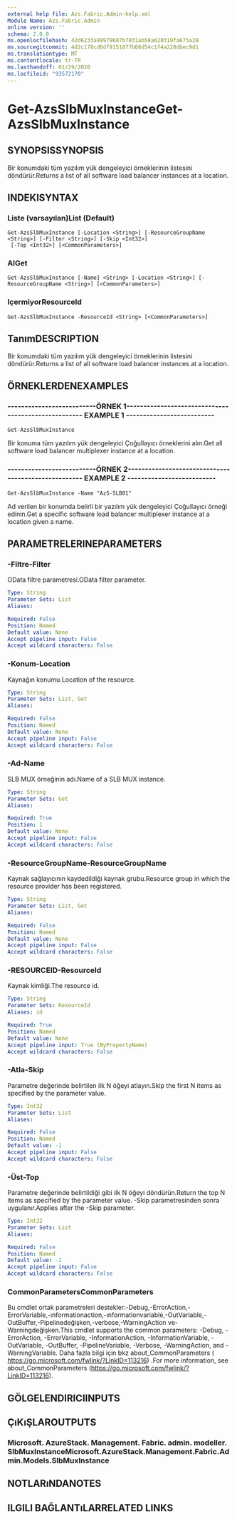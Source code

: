 ```yaml
---
external help file: Azs.Fabric.Admin-help.xml
Module Name: Azs.Fabric.Admin
online version: ''
schema: 2.0.0
ms.openlocfilehash: 42d6233a99979687b7031ab58a620319fa675a28
ms.sourcegitcommit: 4d2c178cd6df9151877b08d54c1f4a228dbec9d1
ms.translationtype: MT
ms.contentlocale: tr-TR
ms.lasthandoff: 01/29/2020
ms.locfileid: "93572170"
---
```

# <span data-ttu-id="25901-101">Get-AzsSlbMuxInstance</span><span class="sxs-lookup"><span data-stu-id="25901-101">Get-AzsSlbMuxInstance</span></span>

## <span data-ttu-id="25901-102">SYNOPSIS</span><span class="sxs-lookup"><span data-stu-id="25901-102">SYNOPSIS</span></span>
<span data-ttu-id="25901-103">Bir konumdaki tüm yazılım yük dengeleyici örneklerinin listesini döndürür.</span><span class="sxs-lookup"><span data-stu-id="25901-103">Returns a list of all software load balancer instances at a location.</span></span>

## <span data-ttu-id="25901-104">INDEKI</span><span class="sxs-lookup"><span data-stu-id="25901-104">SYNTAX</span></span>

### <span data-ttu-id="25901-105">Liste (varsayılan)</span><span class="sxs-lookup"><span data-stu-id="25901-105">List (Default)</span></span>
```
Get-AzsSlbMuxInstance [-Location <String>] [-ResourceGroupName <String>] [-Filter <String>] [-Skip <Int32>]
 [-Top <Int32>] [<CommonParameters>]
```

### <span data-ttu-id="25901-106">Al</span><span class="sxs-lookup"><span data-stu-id="25901-106">Get</span></span>
```
Get-AzsSlbMuxInstance [-Name] <String> [-Location <String>] [-ResourceGroupName <String>] [<CommonParameters>]
```

### <span data-ttu-id="25901-107">Içermiyor</span><span class="sxs-lookup"><span data-stu-id="25901-107">ResourceId</span></span>
```
Get-AzsSlbMuxInstance -ResourceId <String> [<CommonParameters>]
```

## <span data-ttu-id="25901-108">Tanım</span><span class="sxs-lookup"><span data-stu-id="25901-108">DESCRIPTION</span></span>
<span data-ttu-id="25901-109">Bir konumdaki tüm yazılım yük dengeleyici örneklerinin listesini döndürür.</span><span class="sxs-lookup"><span data-stu-id="25901-109">Returns a list of all software load balancer instances at a location.</span></span>

## <span data-ttu-id="25901-110">ÖRNEKLERDEN</span><span class="sxs-lookup"><span data-stu-id="25901-110">EXAMPLES</span></span>

### <span data-ttu-id="25901-111">--------------------------ÖRNEK 1--------------------------</span><span class="sxs-lookup"><span data-stu-id="25901-111">-------------------------- EXAMPLE 1 --------------------------</span></span>
```
Get-AzsSlbMuxInstance
```

<span data-ttu-id="25901-112">Bir konuma tüm yazılım yük dengeleyici Çoğullayıcı örneklerini alın.</span><span class="sxs-lookup"><span data-stu-id="25901-112">Get all software load balancer multiplexer instance at a location.</span></span>

### <span data-ttu-id="25901-113">--------------------------ÖRNEK 2--------------------------</span><span class="sxs-lookup"><span data-stu-id="25901-113">-------------------------- EXAMPLE 2 --------------------------</span></span>
```
Get-AzsSlbMuxInstance -Name "AzS-SLB01"
```

<span data-ttu-id="25901-114">Ad verilen bir konumda belirli bir yazılım yük dengeleyici Çoğullayıcı örneği edinin.</span><span class="sxs-lookup"><span data-stu-id="25901-114">Get a specific software load balancer multiplexer instance at a location given a name.</span></span>

## <span data-ttu-id="25901-115">PARAMETRELERINE</span><span class="sxs-lookup"><span data-stu-id="25901-115">PARAMETERS</span></span>

### <span data-ttu-id="25901-116">-Filtre</span><span class="sxs-lookup"><span data-stu-id="25901-116">-Filter</span></span>
<span data-ttu-id="25901-117">OData filtre parametresi.</span><span class="sxs-lookup"><span data-stu-id="25901-117">OData filter parameter.</span></span>

```yaml
Type: String
Parameter Sets: List
Aliases: 

Required: False
Position: Named
Default value: None
Accept pipeline input: False
Accept wildcard characters: False
```

### <span data-ttu-id="25901-118">-Konum</span><span class="sxs-lookup"><span data-stu-id="25901-118">-Location</span></span>
<span data-ttu-id="25901-119">Kaynağın konumu.</span><span class="sxs-lookup"><span data-stu-id="25901-119">Location of the resource.</span></span>

```yaml
Type: String
Parameter Sets: List, Get
Aliases: 

Required: False
Position: Named
Default value: None
Accept pipeline input: False
Accept wildcard characters: False
```

### <span data-ttu-id="25901-120">-Ad</span><span class="sxs-lookup"><span data-stu-id="25901-120">-Name</span></span>
<span data-ttu-id="25901-121">SLB MUX örneğinin adı.</span><span class="sxs-lookup"><span data-stu-id="25901-121">Name of a SLB MUX instance.</span></span>

```yaml
Type: String
Parameter Sets: Get
Aliases: 

Required: True
Position: 1
Default value: None
Accept pipeline input: False
Accept wildcard characters: False
```

### <span data-ttu-id="25901-122">-ResourceGroupName</span><span class="sxs-lookup"><span data-stu-id="25901-122">-ResourceGroupName</span></span>
<span data-ttu-id="25901-123">Kaynak sağlayıcının kaydedildiği kaynak grubu.</span><span class="sxs-lookup"><span data-stu-id="25901-123">Resource group in which the resource provider has been registered.</span></span>

```yaml
Type: String
Parameter Sets: List, Get
Aliases: 

Required: False
Position: Named
Default value: None
Accept pipeline input: False
Accept wildcard characters: False
```

### <span data-ttu-id="25901-124">-RESOURCEID</span><span class="sxs-lookup"><span data-stu-id="25901-124">-ResourceId</span></span>
<span data-ttu-id="25901-125">Kaynak kimliği.</span><span class="sxs-lookup"><span data-stu-id="25901-125">The resource id.</span></span>

```yaml
Type: String
Parameter Sets: ResourceId
Aliases: id

Required: True
Position: Named
Default value: None
Accept pipeline input: True (ByPropertyName)
Accept wildcard characters: False
```

### <span data-ttu-id="25901-126">-Atla</span><span class="sxs-lookup"><span data-stu-id="25901-126">-Skip</span></span>
<span data-ttu-id="25901-127">Parametre değerinde belirtilen ilk N öğeyi atlayın.</span><span class="sxs-lookup"><span data-stu-id="25901-127">Skip the first N items as specified by the parameter value.</span></span>

```yaml
Type: Int32
Parameter Sets: List
Aliases: 

Required: False
Position: Named
Default value: -1
Accept pipeline input: False
Accept wildcard characters: False
```

### <span data-ttu-id="25901-128">-Üst</span><span class="sxs-lookup"><span data-stu-id="25901-128">-Top</span></span>
<span data-ttu-id="25901-129">Parametre değerinde belirtildiği gibi ilk N öğeyi döndürün.</span><span class="sxs-lookup"><span data-stu-id="25901-129">Return the top N items as specified by the parameter value.</span></span>
<span data-ttu-id="25901-130">-Skip parametresinden sonra uygulanır.</span><span class="sxs-lookup"><span data-stu-id="25901-130">Applies after the -Skip parameter.</span></span>

```yaml
Type: Int32
Parameter Sets: List
Aliases: 

Required: False
Position: Named
Default value: -1
Accept pipeline input: False
Accept wildcard characters: False
```

### <span data-ttu-id="25901-131">CommonParameters</span><span class="sxs-lookup"><span data-stu-id="25901-131">CommonParameters</span></span>
<span data-ttu-id="25901-132">Bu cmdlet ortak parametreleri destekler:-Debug,-ErrorAction,-ErrorVariable,-ınformationaction,-ınformationvariable,-OutVariable,-OutBuffer,-Pipelinedeğişken,-verbose,-WarningAction ve-Warningdeğişken.</span><span class="sxs-lookup"><span data-stu-id="25901-132">This cmdlet supports the common parameters: -Debug, -ErrorAction, -ErrorVariable, -InformationAction, -InformationVariable, -OutVariable, -OutBuffer, -PipelineVariable, -Verbose, -WarningAction, and -WarningVariable.</span></span> <span data-ttu-id="25901-133">Daha fazla bilgi için bkz about_CommonParameters ( https://go.microsoft.com/fwlink/?LinkID=113216) .</span><span class="sxs-lookup"><span data-stu-id="25901-133">For more information, see about_CommonParameters (https://go.microsoft.com/fwlink/?LinkID=113216).</span></span>

## <span data-ttu-id="25901-134">GÖLGELENDIRICI</span><span class="sxs-lookup"><span data-stu-id="25901-134">INPUTS</span></span>

## <span data-ttu-id="25901-135">ÇıKıŞLAR</span><span class="sxs-lookup"><span data-stu-id="25901-135">OUTPUTS</span></span>

### <span data-ttu-id="25901-136">Microsoft. AzureStack. Management. Fabric. admin. modeller. SlbMuxInstance</span><span class="sxs-lookup"><span data-stu-id="25901-136">Microsoft.AzureStack.Management.Fabric.Admin.Models.SlbMuxInstance</span></span>

## <span data-ttu-id="25901-137">NOTLARıNDA</span><span class="sxs-lookup"><span data-stu-id="25901-137">NOTES</span></span>

## <span data-ttu-id="25901-138">ILGILI BAĞLANTıLAR</span><span class="sxs-lookup"><span data-stu-id="25901-138">RELATED LINKS</span></span>

